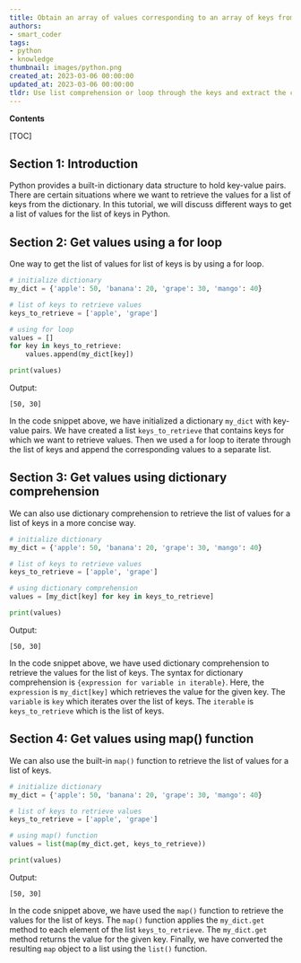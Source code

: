 ```yaml
---
title: Obtain an array of values corresponding to an array of keys from a dictionary
authors:
- smart_coder
tags:
- python
- knowledge
thumbnail: images/python.png
created_at: 2023-03-06 00:00:00
updated_at: 2023-03-06 00:00:00
tldr: Use list comprehension or loop through the keys and extract the corresponding values from the dictionary.
---
```


**Contents**

[TOC]

## Section 1: Introduction

Python provides a built-in dictionary data structure to hold key-value pairs. There are certain situations where we want to retrieve the values for a list of keys from the dictionary. In this tutorial, we will discuss different ways to get a list of values for the list of keys in Python.

## Section 2: Get values using a for loop

One way to get the list of values for list of keys is by using a for loop.

```python
# initialize dictionary
my_dict = {'apple': 50, 'banana': 20, 'grape': 30, 'mango': 40}

# list of keys to retrieve values
keys_to_retrieve = ['apple', 'grape']

# using for loop
values = []
for key in keys_to_retrieve:
    values.append(my_dict[key])

print(values)
```

Output:
```
[50, 30]
```

In the code snippet above, we have initialized a dictionary `my_dict` with key-value pairs. We have created a list `keys_to_retrieve` that contains keys for which we want to retrieve values. Then we used a for loop to iterate through the list of keys and append the corresponding values to a separate list.

## Section 3: Get values using dictionary comprehension

We can also use dictionary comprehension to retrieve the list of values for a list of keys in a more concise way.

```python
# initialize dictionary
my_dict = {'apple': 50, 'banana': 20, 'grape': 30, 'mango': 40}

# list of keys to retrieve values
keys_to_retrieve = ['apple', 'grape']

# using dictionary comprehension
values = [my_dict[key] for key in keys_to_retrieve]

print(values)
```

Output:
```
[50, 30]
```

In the code snippet above, we have used dictionary comprehension to retrieve the values for the list of keys. The syntax for dictionary comprehension is `{expression for variable in iterable}`. Here, the `expression` is `my_dict[key]` which retrieves the value for the given key. The `variable` is `key` which iterates over the list of keys. The `iterable` is `keys_to_retrieve` which is the list of keys.

## Section 4: Get values using map() function

We can also use the built-in `map()` function to retrieve the list of values for a list of keys.

```python
# initialize dictionary
my_dict = {'apple': 50, 'banana': 20, 'grape': 30, 'mango': 40}

# list of keys to retrieve values
keys_to_retrieve = ['apple', 'grape']

# using map() function
values = list(map(my_dict.get, keys_to_retrieve))

print(values)
```

Output:
```
[50, 30]
```

In the code snippet above, we have used the `map()` function to retrieve the values for the list of keys. The `map()` function applies the `my_dict.get` method to each element of the list `keys_to_retrieve`. The `my_dict.get` method returns the value for the given key. Finally, we have converted the resulting `map` object to a list using the `list()` function.
